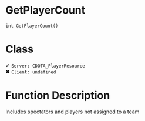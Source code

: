 # GetPlayerCount
```
int GetPlayerCount()
```
# Class
✔ `Server: CDOTA_PlayerResource`  
✖ `Client: undefined`  

# Function Description
Includes spectators and players not assigned to a team
